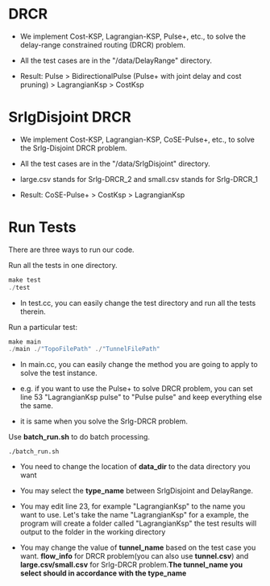 # DRCR

- We implement Cost-KSP, Lagrangian-KSP, Pulse+, etc., to solve the delay-range constrained routing (DRCR) problem.

- All the test cases are in the "/data/DelayRange" directory.

- Result: Pulse > BidirectionalPulse (Pulse+ with joint delay and cost pruning) > LagrangianKsp > CostKsp

# SrlgDisjoint DRCR

- We implement Cost-KSP, Lagrangian-KSP, CoSE-Pulse+, etc., to solve the Srlg-Disjoint DRCR problem.

- All the test cases are in the "/data/SrlgDisjoint" directory.

- large.csv stands for Srlg-DRCR_2 and small.csv stands for Srlg-DRCR_1

- Result: CoSE-Pulse+ > CostKsp > LagrangianKsp

# Run Tests

There are three ways to run our code.

Run all the tests in one directory.

```c++
make test
./test
```

- In test.cc, you can easily change the test directory and run all the tests therein.

Run a particular test:

```c++
make main
./main ./"TopoFilePath" ./"TunnelFilePath" 
```

- In main.cc, you can easily change the method you are going to apply to solve the test instance.

- e.g. if you want to use the Pulse+ to solve DRCR problem, you can set line 53 "LagrangianKsp pulse" to "Pulse pulse" and keep everything else the same.

- it is same when you solve the Srlg-DRCR problem.

Use **batch_run.sh** to do batch processing. 

```
./batch_run.sh
```

  - You need to change the location of **data_dir** to the data directory you want 

  - You may select the **type_name** between SrlgDisjoint and DelayRange.

  - You may edit line 23, for example "LagrangianKsp" to the name you want to use. Let's take the name "LagrangianKsp" for a example, the program will create a folder called "LagrangianKsp" the test results will output to the folder in the working directory

  - You may change the value of **tunnel_name** based on the test case you want. **flow_info** for DRCR problem(you can also use **tunnel.csv**) and **large.csv/small.csv** for Srlg-DRCR problem.**The tunnel_name you select should in accordance with the type_name**
